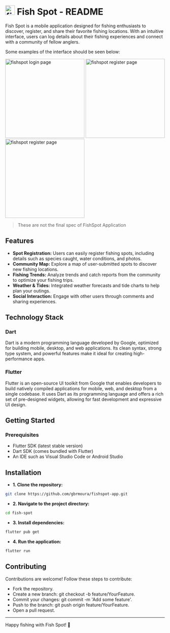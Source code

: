 # <img  src="https://github.com/user-attachments/assets/84d85c34-2eb2-4ab7-b283-4eb83cc4ed20" alt="fish spot icon" style="width:30px;"/> Fish Spot - README

Fish Spot is a mobile application designed for fishing enthusiasts to discover, register, and share their favorite fishing locations. With an intuitive interface, users can log details about their fishing experiences and connect with a community of fellow anglers.

Some examples of the interface should be seen below:
<div>
  <img  src="https://github.com/user-attachments/assets/7319f57f-ba09-4ea0-a7a3-71db8fcb4d0d" alt="fishspot login page" style="width:250px;"/>
  <img src="https://github.com/user-attachments/assets/e41b90a3-9afd-4df9-ab55-c4e1ff428b45" alt="fishspot register page" style="width:250px;"/>
  <img src="https://github.com/user-attachments/assets/ba7c4e55-899d-4437-9299-18c40bc10bc9" alt="fishspot register page" style="width:250px;"/>
</div>

> These are not the final spec of FishSpot Application

## Features
* **Spot Registration:** Users can easily register fishing spots, including details such as species caught, water conditions, and photos.
* **Community Map:** Explore a map of user-submitted spots to discover new fishing locations.
* **Fishing Trends:** Analyze trends and catch reports from the community to optimize your fishing trips.
* **Weather & Tides:** Integrated weather forecasts and tide charts to help plan your outings.
* **Social Interaction:** Engage with other users through comments and sharing experiences.

## Technology Stack

### Dart
Dart is a modern programming language developed by Google, optimized for building mobile, desktop, and web applications. Its clean syntax, strong type system, and powerful features make it ideal for creating high-performance apps.

### Flutter
Flutter is an open-source UI toolkit from Google that enables developers to build natively compiled applications for mobile, web, and desktop from a single codebase. It uses Dart as its programming language and offers a rich set of pre-designed widgets, allowing for fast development and expressive UI design.

## Getting Started

### Prerequisites
* Flutter SDK (latest stable version)
* Dart SDK (comes bundled with Flutter)
* An IDE such as Visual Studio Code or Android Studio

## Installation

* **1. Clone the repository:**
```bash
git clone https://github.com/gbrmoura/fishspot-app.git
```

* **2. Navigate to the project directory:**
```bash
cd fish-spot
```

* **3. Install dependencies:**
```bash
flutter pub get
```

* **4. Run the application:**
```bash
flutter run
```

## Contributing
Contributions are welcome! Follow these steps to contribute:

* Fork the repository.
* Create a new branch: git checkout -b feature/YourFeature.
* Commit your changes: git commit -m 'Add some feature'.
* Push to the branch: git push origin feature/YourFeature.
* Open a pull request.

---
Happy fishing with Fish Spot! 🎣
